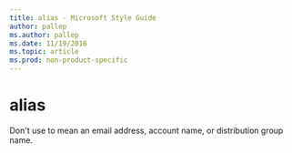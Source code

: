 ```yaml
---
title: alias - Microsoft Style Guide
author: pallep
ms.author: pallep
ms.date: 11/19/2016
ms.topic: article
ms.prod: non-product-specific
---
```


# alias

Don't use to mean an email address, account name, or distribution group name.
